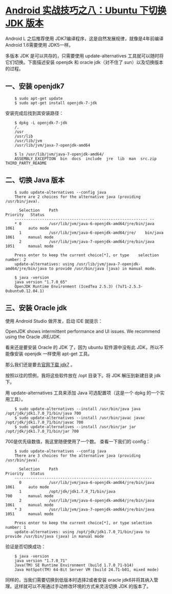 # [Android 实战技巧之八：Ubuntu 下切换 JDK 版本](http://blog.csdn.net/lincyang/article/details/42024565)

Android L 之后推荐使用 JDK7编译程序，这是自然发展规律，就像是4年前编译 Android 1.6需要使用 JDK5一样。

多版本 JDK 是可以共存的，只需要使用 update-alternatives 工具就可以随时将它们切换。下面描述安装 openjdk 和 oracle jdk（对不住了 sun）以及切换版本的过程。

## 一、安装 openjdk7

```
    $ sudo apt-get update  
    $ sudo apt-get install openjdk-7-jdk  
```

安装完成后找到其安装路径：

```
    $ dpkg -L openjdk-7-jdk  
    /.  
    /usr  
    /usr/lib  
    /usr/lib/jvm  
    /usr/lib/jvm/java-7-openjdk-amd64  
  
    $ ls /usr/lib/jvm/java-7-openjdk-amd64/  
    ASSEMBLY_EXCEPTION  bin  docs  include  jre  lib  man  src.zip  THIRD_PARTY_README  
```

## 二、切换 Java 版本

```
    $ sudo update-alternatives --config java  
    There are 2 choices for the alternative java (providing /usr/bin/java).  
  
      Selection    Path                                            Priority   Status  
    ---------------------------------------------------------- --  
    * 0            /usr/lib/jvm/java-6-openjdk-amd64/jre/bin/java   1061      auto mode  
      1            /usr/lib/jvm/java-6-openjdk-amd64/jre/    bin/java   1061      manual mode  
      2            /usr/lib/jvm/java-7-openjdk-amd64/jre/bin/java   1051      manual mode  
  
    Press enter to keep the current choice[*], or type    selection number: 2  
    update-alternatives: using /usr/lib/jvm/java-7-openjdk-amd64/jre/bin/java to provide /usr/bin/java (java) in manual mode.  
  
    $ java -version  
    java version "1.7.0_65"  
    OpenJDK Runtime Environment (IcedTea 2.5.3) (7u71-2.5.3-0ubuntu0.12.04.1)  
```

## 三、安装 Oracle jdk

使用 Android Studio 做开发，启动 IDE 就提示：

OpenJDK shows intermittent performance and UI issues. We recommend using the Oracle JRE/JDK.

看来还是要安装 Oracle 的 JDK 了，因为 ubuntu 软件源中没有此 JDK，所以不能像安装 openjdk 一样使用 apt-get 工具。

那么我们还是要去[官网下载 jdk7](http://www.oracle.com/technetwork/java/javase/downloads/jdk7-downloads-1880260.html) 。

按照以往的惯例，我将这些软件放在 /opt 目录下。将 JDK 解压到新建目录 jdk 下。

用 update-alternatives 工具来添加 Java 可选配置项（这是一个 dpkg 的一个实用工具）。

```
    $ sudo update-alternatives --install /usr/bin/java java /opt/jdk/jdk1.7.0_71/bin/java 700  
    $ sudo update-alternatives --install /usr/bin/javac javac /opt/jdk/jdk1.7.0_71/bin/javac 700  
    $ sudo update-alternatives --install /usr/bin/jar jar /opt/jdk/jdk1.7.0_71/bin/jar 700  
```

700是优先级数值，我这里随便使用了一个数。
查看一下我们的 config：

```
    $ sudo update-alternatives --config java  
    There are 3 choices for the alternative java (providing /usr/bin/java).  
  
      Selection    Path                                            Priority   Status  
    ------------------------------------------------------------  
      0            /usr/lib/jvm/java-6-openjdk-amd64/jre/bin/java   1061      auto mode  
      1            /opt/jdk/jdk1.7.0_71/bin/java                    700       manual mode  
      2            /usr/lib/jvm/java-6-openjdk-amd64/jre/bin/java   1061      manual mode  
    * 3            /usr/lib/jvm/java-7-openjdk-amd64/jre/bin/java   1051      manual mode  
    
    Press enter to keep the current choice[*], or type selection number: 1  
    update-alternatives: using /opt/jdk/jdk1.7.0_71/bin/java to provide /usr/bin/java (java) in manual mode  
```

验证是否切换成功：

```
    $ java -version  
    java version "1.7.0_71"  
    Java(TM) SE Runtime Environment (build 1.7.0_71-b14)  
    Java HotSpot(TM) 64-Bit Server VM (build 24.71-b01, mixed mode)  
```

同样的，当我们需要切换到低版本时选择2或者安装 oracle jdk6并将其纳入管理。这样就可以不用通过手动修改环境的方式来灵活切换 JDK 的版本了。

